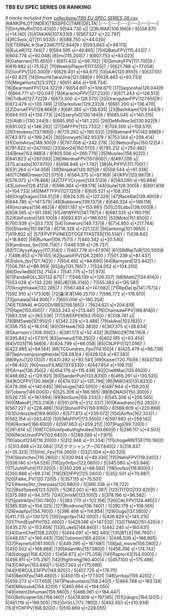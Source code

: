 ### TBS EU SPEC SERIES 08 RANKING
*9 tracks included from [collections/TBS EU SPEC SERIES 08.csv](/collections/TBS%20EU%20SPEC%20SERIES%2008.csv)*
|RANK|PILOT|INDEX|TBSSPEC|TIME|DELTA|
|:---:|:---|:---:|:---:|:---:|---:|
|1|DirtyMuffin|103.433|0 / 9|544.730 s||
|2|BURAK|106.166|8 / 9|558.870 s|+14.140|
|3|ATAKAN|107.633|9 / 9|567.527 s|+22.797|
|4|RCSwix_QT|111.933|5 / 9|588.750 s|+44.020|
|5|ETERNAL☆Star23467|112.644|9 / 9|593.843 s|+49.113|
|6|EuLeR|112.744|7 / 9|594.595 s|+49.865|
|7|HQBatuFPV|115.433|7 / 9|604.778 s|+60.048|
|8|mv|115.200|7 / 9|607.753 s|+63.023|
|9|Gafannen|115.455|0 / 9|611.432 s|+66.702|
|10|SmokyFPV|117.700|9 / 9|619.882 s|+75.152|
|11|WeeklyPlayer1|117.555|7 / 9|621.788 s|+77.058|
|12|IonFPV|120.300|9 / 9|629.401 s|+84.671|
|13|skAt|120.855|5 / 9|637.551 s|+92.821|
|14|Smurf47akaUlrik|121.088|9 / 9|638.463 s|+93.733|
|15|MegaHurts|123.511|2 / 9|651.464 s|+106.734|
|16|BearmanFPV|124.322|9 / 9|654.601 s|+109.871|
|17|Saqoosha|126.044|9 / 9|664.771 s|+120.041|
|18|KarachoFPV|127.233|0 / 9|671.243 s|+126.513|
|19|TriBull|127.722|9 / 9|673.300 s|+128.570|
|20|OrangutanFPV|127.655|9 / 9|673.479 s|+128.749|
|21|Darksilver|129.233|9 / 9|681.200 s|+136.470|
|22|DorukFPV|128.666|8 / 9|681.365 s|+136.635|
|23|Bashikami|129.544|9 / 9|684.503 s|+139.773|
|24|SzeryfxD|130.144|9 / 9|685.045 s|+140.315|
|25|AliB㋡|130.244|9 / 9|685.950 s|+141.220|
|26|DeMoNse3d|130.922|9 / 9|691.022 s|+146.292|
|27|DAFFPV|133.733|2 / 9|704.300 s|+159.570|
|28|frteskesc|137.166|0 / 9|725.262 s|+180.532|
|29|BatmanFPV|140.988|9 / 9|743.972 s|+199.242|
|30|Snowyeti|142.933|9 / 9|753.144 s|+208.414|
|31|CerbAirus|149.300|9 / 9|787.008 s|+242.278|
|32|NelsonFpv|150.122|4 / 9|791.822 s|+247.092|
|33|ibor24|150.511|5 / 9|795.212 s|+250.482|
|34|Bree|153.988|4 / 9|805.506 s|+260.776|
|35|Musilex|158.922|0 / 9|841.823 s|+297.093|
|36|WerdnaFPV|107.600|1 / 8|497.206 s||
|37|Lacasito|107.875|0 / 8|498.948 s|+1.742|
|38|ALPIFPV|111.700|1 / 8|531.264 s|+34.058|
|39|Ninjakat|120.925|8 / 8|558.544 s|+61.338|
|40|TCNMGrower|121.075|6 / 8|564.375 s|+67.169|
|41|KPV|120.987|8 / 8|576.072 s|+78.866|
|42|TFFYCryson|124.512|8 / 8|593.090 s|+95.884|
|43|Johnn|128.412|8 / 8|596.384 s|+99.178|
|44|Guile|126.300|8 / 8|601.939 s|+104.733|
|45|M4TTFPV|127.125|8 / 8|605.521 s|+108.315|
|46|OrigDragon|134.512|8 / 8|624.535 s|+127.329|
|47|RaceRat|139.400|8 / 8|644.785 s|+147.579|
|48|Bubbows|139.137|8 / 8|646.324 s|+149.118|
|49|mcrakus|136.462|8 / 8|651.187 s|+153.981|
|50|LOSLobo|138.000|8 / 8|658.565 s|+161.359|
|51|JWWFPV|147.787|4 / 8|687.325 s|+190.119|
|52|KiloFoxtrot|145.100|8 / 8|693.831 s|+196.625|
|53|Moto|151.850|0 / 8|700.939 s|+203.733|
|54|Tomeroni|149.737|8 / 8|714.950 s|+217.744|
|55|Shavito|151.987|8 / 8|718.328 s|+221.122|
|56|antonig|101.985|0 / 7|419.802 s||
|57|FPVFPVINEEDTOGETFASTER|110.514|1 / 7|438.642 s|+18.840|
|58|Burkan|106.757|5 / 7|440.342 s|+20.540|
|59|andreas_fpv|109.714|1 / 7|446.539 s|+26.737|
|60|TCAyyyKayyy|117.314|0 / 7|467.778 s|+47.976|
|61|SIMRaiToR|120.500|6 / 7|498.953 s|+79.151|
|62|kuatoFPV|126.228|0 / 7|501.239 s|+81.437|
|63|slick_fpv|121.742|0 / 7|504.492 s|+84.690|
|64|Barnyard|123.442|1 / 7|506.761 s|+86.959|
|65|j4y|131.785|7 / 7|524.052 s|+104.250|
|66|Deviled90|132.714|4 / 7|541.775 s|+121.973|
|67|PandaROLL3D|132.671|7 / 7|546.139 s|+126.337|
|68|MattiZ|134.614|0 / 7|553.028 s|+133.226|
|69|JB|138.314|0 / 7|555.383 s|+135.581|
|70|knighthawk|132.285|7 / 7|567.484 s|+147.682|
|71|RipDaLip|141.757|4 / 7|592.910 s|+173.108|
|72|喜洋洋|146.257|0 / 7|596.772 s|+176.970|
|73|pmalaia|144.900|7 / 7|600.006 s|+180.204|
|74|ETERNAL☆GOODVIBES|156.185|3 / 7|624.621 s|+204.819|
|75|fape|150.600|7 / 7|633.243 s|+213.441|
|76|ChainsawFPV|166.814|0 / 7|683.338 s|+263.536|
|77|SWEEPER|93.700|0 / 6|338.741 s||
|78|BMSweb|97.950|0 / 6|342.229 s|+3.488|
|79|skAve|103.183|0 / 6|356.755 s|+18.014|
|80|OliHawk|102.383|0 / 6|367.375 s|+28.634|
|81|karrson㋡|108.300|3 / 6|391.173 s|+52.432|
|82|MiG29|118.116|6 / 6|395.842 s|+57.101|
|83|iamwud|116.250|2 / 6|402.195 s|+63.454|
|84|V025|116.566|6 / 6|404.799 s|+66.058|
|85|CNJFPV|121.016|1 / 6|422.885 s|+84.144|
|86|TCGundren_Fpv|114.150|4 / 6|425.479 s|+86.738|
|87|lephroenjoyingtheride|128.083|4 / 6|426.124 s|+87.383|
|88|Ryżu|120.133|0 / 6|431.282 s|+92.541|
|89|Kaiser|120.750|6 / 6|437.143 s|+98.402|
|90|nossiFILMS|127.633|0 / 6|447.854 s|+109.113|
|91|Arras|136.350|2 / 6|454.179 s|+115.438|
|92|ChettMac|135.650|0 / 6|468.662 s|+129.921|
|93|SanderPuh|133.833|0 / 6|469.261 s|+130.520|
|94|KOCFPV|130.366|6 / 6|474.537 s|+135.796|
|95|MIRO45|131.833|0 / 6|479.386 s|+140.645|
|96|stogie|140.500|0 / 6|497.944 s|+159.203|
|97|obeny|146.000|0 / 6|525.306 s|+186.565|
|98|BONADI|150.300|0 / 6|526.735 s|+187.994|
|99|NotSure|156.233|3 / 6|545.306 s|+206.565|
|100|MakoPL|153.216|6 / 6|551.078 s|+212.337|
|101|Kwadratic|152.283|3 / 6|567.227 s|+228.486|
|102|StonxiiFPV|159.616|0 / 6|568.609 s|+229.868|
|103|Unbizzled|169.900|0 / 6|577.813 s|+239.072|
|104|Airftis|162.333|1 / 6|582.154 s|+243.413|
|105|MoFPV!|173.550|0 / 6|597.883 s|+259.142|
|106|Rocket|166.600|0 / 6|597.953 s|+259.212|
|107|Pugli|99.720|0 / 5|281.614 s||
|108|TCSilviofpvbuthighrates|100.660|0 / 5|286.117 s|+4.503|
|109|NickUzunFPV|102.640|0 / 5|289.589 s|+7.975|
|110|abcd1234|116.200|0 / 5|312.948 s|+31.334|
|111|chogeRINTGF|110.180|0 / 5|313.698 s|+32.084|
|112|クマシャンプ―|107.840|2 / 5|316.937 s|+35.323|
|113|Hsl_Fpv|114.260|0 / 5|321.934 s|+40.320|
|114|Slashchev|116.280|0 / 5|330.944 s|+49.330|
|115|NelisFPV|119.240|3 / 5|336.140 s|+54.526|
|116|zy0nfpv|122.080|0 / 5|345.560 s|+63.946|
|117|JuhtiPuhti|117.320|5 / 5|350.206 s|+68.592|
|118|loufpv|116.800|0 / 5|350.888 s|+69.274|
|119|ZEDIFPV|125.340|0 / 5|352.501 s|+70.887|
|120|Falke_PV|120.720|5 / 5|357.115 s|+75.501|
|121|AlexeyStn_Overpass|120.980|0 / 5|360.336 s|+78.722|
|122|BadSpeed|123.520|5 / 5|362.001 s|+80.387|
|123|TITOO|133.420|0 / 5|375.989 s|+94.375|
|124|ChrisM|123.100|5 / 5|378.196 s|+96.582|
|125|patrikfpv|130.740|0 / 5|383.770 s|+102.156|
|126|CALFPV|124.480|3 / 5|385.939 s|+104.325|
|127|Brodrone|136.740|1 / 5|390.179 s|+108.565|
|128|wapfpv|134.760|0 / 5|396.468 s|+114.854|
|129|Gugs|137.580|0 / 5|411.735 s|+130.121|
|130|logicfpv|142.000|1 / 5|426.829 s|+145.215|
|131|ThirdEyeFPV|152.460|0 / 5|429.146 s|+147.532|
|132|TMAD|151.420|4 / 5|435.270 s|+153.656|
|133|LukeS|148.840|1 / 5|442.245 s|+160.631|
|134|GarnChef|158.220|0 / 5|444.097 s|+162.483|
|135|BTLE|156.760|1 / 5|448.057 s|+166.443|
|136|Totimom|160.420|4 / 5|448.509 s|+166.895|
|137|Paynefull|161.100|5 / 5|449.295 s|+167.681|
|138|ad_movie|156.080|2 / 5|450.502 s|+168.888|
|139|AdamWu|157.580|0 / 5|456.356 s|+174.742|
|140|doggz|156.420|0 / 5|456.672 s|+175.058|
|141|Raptor43|154.000|0 / 5|456.911 s|+175.297|
|142|flightning|160.400|4 / 5|457.100 s|+175.486|
|143|ClkFpv|153.840|1 / 5|457.303 s|+175.689|
|144|HERCULESFPV|148.920|3 / 5|457.725 s|+176.111|
|145|RedXFpv|149.480|5 / 5|459.115 s|+177.501|
|146|yrrbay|159.420|2 / 5|459.273 s|+177.659|
|147|Plaukuotasis|158.240|5 / 5|464.748 s|+183.134|
|148|Mikisuluk|154.420|0 / 5|465.664 s|+184.050|
|149|intent2bhuman|159.980|5 / 5|466.061 s|+184.447|
|150|RoflcopterStL|156.140|1 / 5|478.809 s|+197.195|
|151|2dogrc|164.120|5 / 5|481.119 s|+199.505|
|152|GrOiLL|172.780|0 / 5|492.553 s|+210.939|
|153|YCKFPV|168.920|0 / 5|510.669 s|+229.055|
